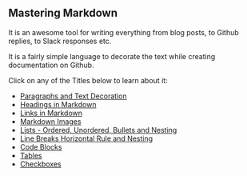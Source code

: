 ## Mastering Markdown

It is an awesome tool for writing everything from blog posts, to Github replies, to Slack responses etc. 

It is a fairly simple language to decorate the text while creating documentation on Github.

Click on any of the Titles below to learn about it:

* [Paragraphs and Text Decoration](Paragraphs_and_Text_Decoration.md)
* [Headings in Markdown](Headings_in_Markdown.md)
* [Links in Markdown](Links_in_Markdown.md)
* [Markdown Images](Markdown_Images.md)
* [Lists - Ordered, Unordered, Bullets and Nesting](Lists-Ordered_Unordered_Bullets_and_Nesting.md)
* [Line Breaks Horizontal Rule and Nesting](Line-Breaks_Horizontal-Rule_and_Nesting.md)
* [Code Blocks](Code_Blocks.md)
* [Tables](Tables.md)
* [Checkboxes](Checkboxes.md)
